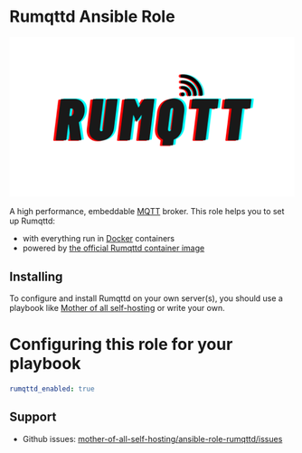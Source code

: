 # Rumqttd Ansible Role

![Rumqtt Logo](assets/rumqtt.png)

A high performance, embeddable [MQTT](https://en.wikipedia.org/wiki/MQTT) broker. This role helps you to set up Rumqttd:

- with everything run in [Docker](https://www.docker.com/) containers
- powered by [the official Rumqttd container image](https://hub.docker.com/r/bytebeamio/rumqttd/)


## Installing

To configure and install Rumqttd on your own server(s), you should use a playbook like [Mother of all self-hosting](https://github.com/mother-of-all-self-hosting/mash-playbook) or write your own.

# Configuring this role for your playbook

```yaml
rumqttd_enabled: true
```

## Support

- Github issues: [mother-of-all-self-hosting/ansible-role-rumqttd/issues](https://github.com/mother-of-all-self-hosting/ansible-role-rumqttd/issues)
